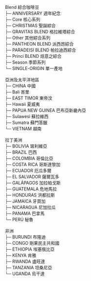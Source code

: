 Blend 綜合咖啡豆<br>
 ├─ ANNIVERSARY 週年紀念<br>
 ├─ Core 核心系列<br>
 ├─ CHRISTMAS 聖誕綜合<br>
 ├─ GRAVITAS BLEND 格拉維塔綜合<br>
 ├─ Other 其他綜合系列<br>
 ├─ PANTHEON BLEND 派西昂綜合<br>
 ├─ PARADEISI BLEND 帕拉迪西綜合<br>
 ├─ Princi BLEND 焙意之綜合<br>
 ├─ Season 季節系列<br>
 └─ SINGLE-ORIGIN 單一產地<br>
<br>
亞洲及太平洋地區<br>
 ├─ CHINA 中國<br>
 ├─ Bali 峇里<br>
 ├─ EAST TIMOR 東帝汶<br>
 ├─ Hawaii 夏威夷<br>
 ├─ PAPUA NEW GUINEA 巴布亞新畿內亞<br>
 ├─ Sulawesi 蘇拉維西<br>
 ├─ Sumatra 蘇門答臘<br>
 └─ VIETNAM 越南<br>
<br>
拉丁美洲<br>
 ├─ BOLIVIA 玻利維亞<br>
 ├─ BRAZIL 巴西<br>
 ├─ COLOMBIA 哥倫比亞<br>
 ├─ COSTA RICA 哥斯達黎加<br>
 ├─ ECUADOR 厄瓜多爾<br>
 ├─ EL SALVADOR 薩爾瓦多<br>
 ├─ GALÁPAGOS 加拉帕戈斯<br>
 ├─ GUATEMALA 危地馬拉<br>
 ├─ HONDURAS 洪都拉斯<br>
 ├─ JAMAICA 牙買加<br>
 ├─ NICARAGUA 尼加拉瓜<br>
 ├─ PANAMA 巴拿馬<br>
 └─ PERÚ 秘魯<br>
<br>
非洲<br>
 ├─ BURUNDI 布隆迪<br>
 ├─ CONGO 剛果民主共和國<br>
 ├─ ETHIOPIA 埃塞俄比亞<br>
 ├─ KENYA 肯雅<br>
 ├─ RWANDA 盧旺達<br>
 ├─ TANZANIA 坦桑尼亞<br>
 └─ UGANDA 烏干達<br>

